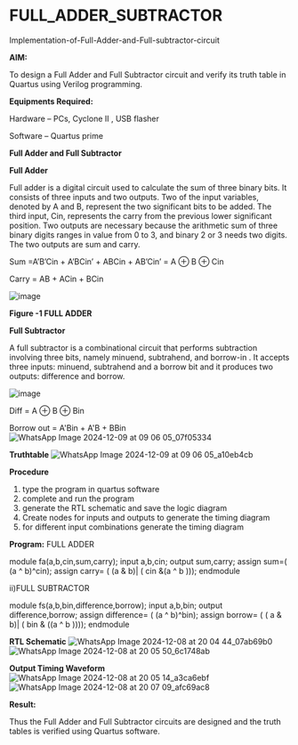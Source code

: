 # FULL_ADDER_SUBTRACTOR

Implementation-of-Full-Adder-and-Full-subtractor-circuit

**AIM:**

To design a Full Adder and Full Subtractor circuit and verify its truth table in Quartus using Verilog programming.

**Equipments Required:**

Hardware – PCs, Cyclone II , USB flasher

Software – Quartus prime

**Full Adder and Full Subtractor**

**Full Adder**

Full adder is a digital circuit used to calculate the sum of three binary bits. It consists of three inputs and two outputs. Two of the input variables, denoted by A and B, represent the two significant bits to be added. The third input, Cin, represents the carry from the previous lower significant position. Two outputs are necessary because the arithmetic sum of three binary digits ranges in value from 0 to 3, and binary 2 or 3 needs two digits. The two outputs are sum and carry.

Sum =A’B’Cin + A’BCin’ + ABCin + AB’Cin’ = A ⊕ B ⊕ Cin 

Carry = AB + ACin + BCin

![image](https://github.com/naavaneetha/FULL_ADDER_SUBTRACTOR/assets/154305477/0f30ba51-5ffb-4198-845f-18e054f675e7)

**Figure -1 FULL ADDER**

**Full Subtractor**

A full subtractor is a combinational circuit that performs subtraction involving three bits, namely minuend, subtrahend, and borrow-in . It accepts three inputs: minuend, subtrahend and a borrow bit and it produces two outputs: difference and borrow.

![image](https://github.com/naavaneetha/FULL_ADDER_SUBTRACTOR/assets/154305477/02b24f51-ab51-4304-9ad6-7b81ffc1ead5)

Diff = A ⊕ B ⊕ Bin 

Borrow out = A'Bin + A'B + BBin
![WhatsApp Image 2024-12-09 at 09 06 05_07f05334](https://github.com/user-attachments/assets/985fdf4c-fb8b-4a23-872f-d0baa040e6fc)


**Truthtable**
![WhatsApp Image 2024-12-09 at 09 06 05_a10eb4cb](https://github.com/user-attachments/assets/ce4c322e-e855-4f97-9205-e84558efcad8)



**Procedure**
1) type the program in quartus software
2) complete and run the program
3) generate the RTL schematic and save the logic diagram
4) Create nodes for inputs and outputs to generate the timing diagram
5) for different input combinations generate the timing diagram
   

**Program:**
FULL ADDER

module fa(a,b,cin,sum,carry);
input a,b,cin;
output sum,carry;
assign sum=( (a ^ b)^cin);
assign carry= ( (a & b)| ( cin &(a ^ b )));
endmodule

ii)FULL SUBTRACTOR

module fs(a,b,bin,difference,borrow);
input a,b,bin;
output difference,borrow;
assign difference= ( (a ^ b)^bin);
assign borrow= ( ( a & b)| ( bin & ((a ^ b ))));
endmodule

**RTL Schematic**
![WhatsApp Image 2024-12-08 at 20 04 44_07ab69b0](https://github.com/user-attachments/assets/d5860981-0cbf-44d9-a8af-995e27cc11f7)
![WhatsApp Image 2024-12-08 at 20 05 50_6c1748ab](https://github.com/user-attachments/assets/7abdb9d4-f6fe-4343-befc-01757386e620)



**Output Timing Waveform**
![WhatsApp Image 2024-12-08 at 20 05 14_a3ca6ebf](https://github.com/user-attachments/assets/279558ae-db25-4498-b0e2-55749af1ceeb)
![WhatsApp Image 2024-12-08 at 20 07 09_afc69ac8](https://github.com/user-attachments/assets/c444368b-5064-4b5f-80cd-fe60fe0fa6bd)



**Result:**

Thus the Full Adder and Full Subtractor circuits are designed and the truth tables is verified using Quartus software.



